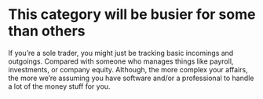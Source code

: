 
# This category will be busier for some than others

If you’re a sole trader, you might just be tracking basic incomings and outgoings. Compared with someone who manages things like payroll, investments, or company equity. Although, the more complex your affairs, the more we’re assuming you have software and/or a professional to handle a lot of the money stuff for you.
